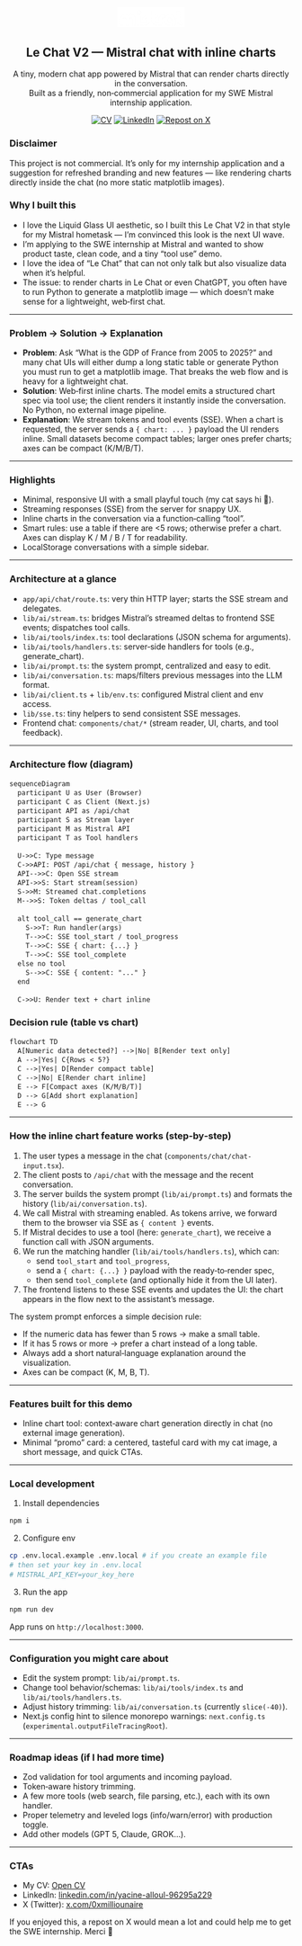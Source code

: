 <p align="center">
  <img src="public/logo_nice.png" alt="Le Chat" width="120" />
</p>

<h2 align="center">Le Chat V2 — Mistral chat with inline charts</h2>

<p align="center">
  A tiny, modern chat app powered by Mistral that can render charts directly in the conversation.
  <br/>
  Built as a friendly, non‑commercial application for my SWE Mistral internship application.
</p>

<p align="center">
  <a href="public/resume.pdf"><img src="https://img.shields.io/badge/My%20CV-000?style=for-the-badge&logo=readme&logoColor=white" alt="CV" /></a>
  <a href="https://www.linkedin.com/in/yacine-alloul-96295a229/"><img src="https://img.shields.io/badge/LinkedIn-0A66C2?style=for-the-badge&logo=linkedin&logoColor=white" alt="LinkedIn" /></a>
  <a href="https://x.com/0xmilliounaire"><img src="https://img.shields.io/badge/Repost%20on%20X-111?style=for-the-badge&logo=x&logoColor=white" alt="Repost on X" /></a>
</p>

### Disclaimer
This project is not commercial. It’s only for my internship application and a suggestion for refreshed branding and new features — like rendering charts directly inside the chat (no more static matplotlib images).

### Why I built this
- I love the Liquid Glass UI aesthetic, so I built this Le Chat V2 in that style for my Mistral hometask — I’m convinced this look is the next UI wave.
- I’m applying to the SWE internship at Mistral and wanted to show product taste, clean code, and a tiny “tool use” demo.
- I love the idea of “Le Chat” that can not only talk but also visualize data when it’s helpful.
- The issue: to render charts in Le Chat or even ChatGPT, you often have to run Python to generate a matplotlib image — which doesn’t make sense for a lightweight, web‑first chat.
---

### Problem → Solution → Explanation

- **Problem**: Ask “What is the GDP of France from 2005 to 2025?” and many chat UIs will either dump a long static table or generate Python you must run to get a matplotlib image. That breaks the web flow and is heavy for a lightweight chat.
- **Solution**: Web‑first inline charts. The model emits a structured chart spec via tool use; the client renders it instantly inside the conversation. No Python, no external image pipeline.
- **Explanation**: We stream tokens and tool events (SSE). When a chart is requested, the server sends a `{ chart: ... }` payload the UI renders inline. Small datasets become compact tables; larger ones prefer charts; axes can be compact (K/M/B/T).

---

### Highlights
- Minimal, responsive UI with a small playful touch (my cat says hi 👋).
- Streaming responses (SSE) from the server for snappy UX.
- Inline charts in the conversation via a function‑calling “tool”.
- Smart rules: use a table if there are <5 rows; otherwise prefer a chart. Axes can display K / M / B / T for readability.
- LocalStorage conversations with a simple sidebar.

---

### Architecture at a glance
- `app/api/chat/route.ts`: very thin HTTP layer; starts the SSE stream and delegates.
- `lib/ai/stream.ts`: bridges Mistral’s streamed deltas to frontend SSE events; dispatches tool calls.
- `lib/ai/tools/index.ts`: tool declarations (JSON schema for arguments).
- `lib/ai/tools/handlers.ts`: server‑side handlers for tools (e.g., generate_chart).
- `lib/ai/prompt.ts`: the system prompt, centralized and easy to edit.
- `lib/ai/conversation.ts`: maps/filters previous messages into the LLM format.
- `lib/ai/client.ts` + `lib/env.ts`: configured Mistral client and env access.
- `lib/sse.ts`: tiny helpers to send consistent SSE messages.
- Frontend chat: `components/chat/*` (stream reader, UI, charts, and tool feedback).

---

### Architecture flow (diagram)

```mermaid
sequenceDiagram
  participant U as User (Browser)
  participant C as Client (Next.js)
  participant API as /api/chat
  participant S as Stream layer
  participant M as Mistral API
  participant T as Tool handlers

  U->>C: Type message
  C->>API: POST /api/chat { message, history }
  API-->>C: Open SSE stream
  API->>S: Start stream(session)
  S->>M: Streamed chat.completions
  M-->>S: Token deltas / tool_call

  alt tool_call == generate_chart
    S->>T: Run handler(args)
    T-->>C: SSE tool_start / tool_progress
    T-->>C: SSE { chart: {...} }
    T-->>C: SSE tool_complete
  else no tool
    S-->>C: SSE { content: "..." }
  end

  C->>U: Render text + chart inline
```

### Decision rule (table vs chart)

```mermaid
flowchart TD
  A[Numeric data detected?] -->|No| B[Render text only]
  A -->|Yes| C{Rows < 5?}
  C -->|Yes| D[Render compact table]
  C -->|No| E[Render chart inline]
  E --> F[Compact axes (K/M/B/T)]
  D --> G[Add short explanation]
  E --> G
```

---

### How the inline chart feature works (step‑by‑step)
1) The user types a message in the chat (`components/chat/chat-input.tsx`).
2) The client posts to `/api/chat` with the message and the recent conversation.
3) The server builds the system prompt (`lib/ai/prompt.ts`) and formats the history (`lib/ai/conversation.ts`).
4) We call Mistral with streaming enabled. As tokens arrive, we forward them to the browser via SSE as `{ content }` events.
5) If Mistral decides to use a tool (here: `generate_chart`), we receive a function call with JSON arguments.
6) We run the matching handler (`lib/ai/tools/handlers.ts`), which can:
   - send `tool_start` and `tool_progress`,
   - send a `{ chart: {...} }` payload with the ready‑to‑render spec,
   - then send `tool_complete` (and optionally hide it from the UI later).
7) The frontend listens to these SSE events and updates the UI: the chart appears in the flow next to the assistant’s message.

The system prompt enforces a simple decision rule:
- If the numeric data has fewer than 5 rows → make a small table.
- If it has 5 rows or more → prefer a chart instead of a long table.
- Always add a short natural‑language explanation around the visualization.
- Axes can be compact (K, M, B, T).

---

### Features built for this demo
- Inline chart tool: context‑aware chart generation directly in chat (no external image generation).
- Minimal “promo” card: a centered, tasteful card with my cat image, a short message, and quick CTAs.

---

### Local development
1) Install dependencies
```bash
npm i
```

2) Configure env
```bash
cp .env.local.example .env.local # if you create an example file
# then set your key in .env.local
# MISTRAL_API_KEY=your_key_here
```

3) Run the app
```bash
npm run dev
```

App runs on `http://localhost:3000`.

---

### Configuration you might care about
- Edit the system prompt: `lib/ai/prompt.ts`.
- Change tool behavior/schemas: `lib/ai/tools/index.ts` and `lib/ai/tools/handlers.ts`.
- Adjust history trimming: `lib/ai/conversation.ts` (currently `slice(-40)`).
- Next.js config hint to silence monorepo warnings: `next.config.ts` (`experimental.outputFileTracingRoot`).

---

### Roadmap ideas (if I had more time)
- Zod validation for tool arguments and incoming payload.
- Token‑aware history trimming.
- A few more tools (web search, file parsing, etc.), each with its own handler.
- Proper telemetry and leveled logs (info/warn/error) with production toggle.
- Add other models (GPT 5, Claude, GROK...).

---

### CTAs
- My CV: [Open CV](public/resume.pdf)
- LinkedIn: [linkedin.com/in/yacine-alloul-96295a229](https://www.linkedin.com/in/yacine-alloul-96295a229/)
- X (Twitter): [x.com/0xmilliounaire](https://x.com/0xmilliounaire)

If you enjoyed this, a repost on X would mean a lot and could help me to get the SWE internship. Merci 🙏